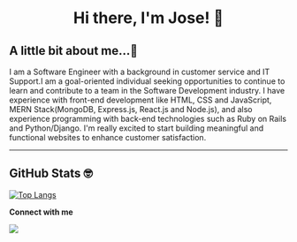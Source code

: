 <h1 align="center">Hi there, I'm Jose! 👋</h1>


## A little bit about me...🤔

I am a Software Engineer with a background in customer service and IT Support.I am a goal-oriented individual seeking opportunities to continue to learn and contribute to a team in the Software Development industry. I have experience with front-end development like HTML, CSS and JavaScript, MERN Stack(MongoDB, Express.js, React.js and Node.js), and also experience programming with back-end technologies such as Ruby on Rails and Python/Django. I'm really excited to start building meaningful and functional websites to enhance customer satisfaction.

---

## GitHub Stats 🤓

[![Top Langs](https://github-readme-stats.vercel.app/api/top-langs/?username=josedguti&theme=radical&layout=compact)](https://github.com/anuraghazra/github-readme-stats)


<b>Connect with me</b>


[<img src="https://img.shields.io/badge/linkedin-%230077B5.svg?&style=for-the-badge&logo=linkedin&logoColor=white" />](https://www.linkedin.com/in/josedgutierrezg/)
